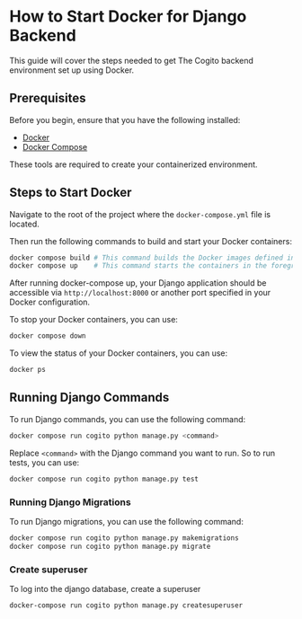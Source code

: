# How to Start Docker for Django Backend
This guide will cover the steps needed to get The Cogito backend environment set up using Docker.

## Prerequisites
Before you begin, ensure that you have the following installed:

- [Docker](https://docs.docker.com/get-docker/)
- [Docker Compose](https://docs.docker.com/compose/install/)

These tools are required to create your containerized environment.

## Steps to Start Docker
Navigate to the root of the project where the `docker-compose.yml` file is located.

Then run the following commands to build and start your Docker containers:

```bash
docker compose build # This command builds the Docker images defined in your docker-compose.yml file.
docker compose up    # This command starts the containers in the foreground. Add -d to run them in the background.
```

After running docker-compose up, your Django application should be accessible via `http://localhost:8000` or another port specified in your Docker configuration.

To stop your Docker containers, you can use:

```bash
docker compose down
```

To view the status of your Docker containers, you can use:
```bash
docker ps
```

## Running Django Commands
To run Django commands, you can use the following command:

```bash
docker compose run cogito python manage.py <command>
```

Replace `<command>` with the Django command you want to run.
So to run tests, you can use:

```bash
docker compose run cogito python manage.py test
```

### Running Django Migrations
To run Django migrations, you can use the following command:

```bash
docker compose run cogito python manage.py makemigrations
docker compose run cogito python manage.py migrate
```

### Create superuser

To log into the django database, create a superuser

```bash
docker-compose run cogito python manage.py createsuperuser
```
